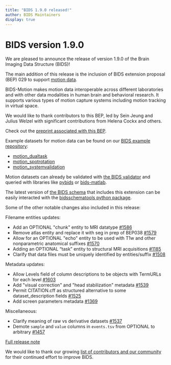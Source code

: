 ```yaml
---
title: "BIDS 1.9.0 released!"
author: BIDS Maintainers
display: true
---
```


# BIDS version 1.9.0

We are pleased to announce the release of version 1.9.0 of the Brain Imaging Data Structure (BIDS)!

The main addition of this release is the inclusion of BIDS extension proposal (BEP) 029 to support [motion data](https://bids-specification.readthedocs.io/en/latest/modality-specific-files/motion.html).

BIDS-Motion makes motion data interoperable across different laboratories and with other data modalities in human brain and behavioral research. It supports various types of motion capture systems including motion tracking in virtual space.

We would like to thank contributors to this BEP, led by Sein Jeung and Julius Welzel with significant contributions from Helena Cockx and others.

Check out the [preprint associated with this BEP](https://osf.io/preprints/psyarxiv/w6z79/).

Example datasets for motion data can be found on our [BIDS example repository](https://github.com/bids-standard/bids-examples):
- [motion_dualtask](https://github.com/bids-standard/bids-examples/tree/master/motion_dualtask)
- [motion_spotrotation](https://github.com/bids-standard/bids-examples/tree/master/motion_spotrotation)
- [motion_systemvalidation](https://github.com/bids-standard/bids-examples/tree/master/motion_systemvalidation)

Motion datasets can already be validated with [the BIDS validator](https://github.com/bids-standard/bids-validator) and queried with libraries like [pybids](https://github.com/bids-standard/pybids) or [bids-matlab](https://github.com/bids-standard/bids-matlab).

The latest version of [the BIDS schema]((https://bids-specification.readthedocs.io/en/stable/schema.json)) that includes this extension can be easily interacted with the [bidsschematools python package](https://pypi.org/project/bidsschematools/).

Some of the other notable changes also included in this release:

Filename entities updates:
-  Add an OPTIONAL "chunk" entity to MRI datatype [#1586](https://github.com/bids-standard/bids-specification/pull/1586)
-   Remove atlas entity and replace it with seg in prep of BEP038 [#1579](https://github.com/bids-standard/bids-specification/pull/1579)
-   Allow for an OPTIONAL "echo" entity to be used with T1w and other nonparametric anatomical suffixes [#1570](https://github.com/bids-standard/bids-specification/pull/1570)
-  Adding an OPTIONAL “task” entity to structural MRI acquisitions [#1185](https://github.com/bids-standard/bids-specification/pull/1185)
-  Clarify that data files must be uniquely identified by entities/suffix [#1508](https://github.com/bids-standard/bids-specification/pull/1508)


Metadata updates:
-   Allow Levels field of column descriptions to be objects with TermURLs for each level [#1603](https://github.com/bids-standard/bids-specification/pull/1603)
-   Add "visual correction" and "head stabilization" metadata [#1539](https://github.com/bids-standard/bids-specification/pull/1539)
-   Permit CITATION.cff as structured alternative to some dataset_description fields [#1525](https://github.com/bids-standard/bids-specification/pull/1525)
-   Add screen parameters metadata [#1369](https://github.com/bids-standard/bids-specification/pull/1369)

Miscellaneous:
-   Clarify meaning of raw vs derivative datasets [#1537](https://github.com/bids-standard/bids-specification/pull/1537)
-   Demote `sample` and `value` columns in `events.tsv` from OPTIONAL to arbitrary [#1457](https://github.com/bids-standard/bids-specification/pull/1457)


[Full release note](https://bids-specification.readthedocs.io/en/latest/CHANGES.html#v190-2023-11-20)

We would like to thank our growing [list of contributors and our community](https://github.com/bids-standard/bids-specification#contributors) for their continued effort to improve BIDS.
